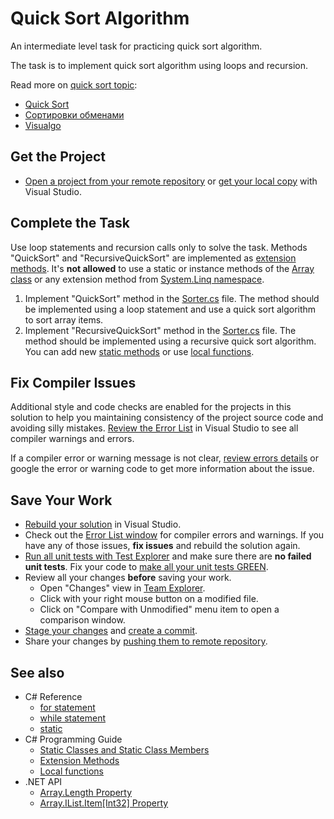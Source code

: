 # Quick Sort Algorithm

An intermediate level task for practicing quick sort algorithm.

The task is to implement quick sort algorithm using loops and recursion.

Read more on [quick sort topic](https://www.google.com/search?q=quicksort):

* [Quick Sort](https://en.wikipedia.org/wiki/Quicksort)
* [Сортировки обменами](https://habr.com/ru/post/414653/)
* [Visualgo](https://visualgo.net/)


## Get the Project

* [Open a project from your remote repository](https://docs.microsoft.com/en-us/visualstudio/get-started/tutorial-open-project-from-repo) or [get your local copy](https://docs.microsoft.com/en-us/azure/devops/repos/git/clone#clone-from-another-git-provider) with Visual Studio.


## Complete the Task

Use loop statements and recursion calls only to solve the task. Methods "QuickSort" and "RecursiveQuickSort" are implemented as [extension methods](https://docs.microsoft.com/en-us/dotnet/csharp/programming-guide/classes-and-structs/extension-methods). It's **not allowed** to use a static or instance methods of the [Array class](https://docs.microsoft.com/en-us/dotnet/api/system.array) or any extension method from [System.Linq namespace](https://docs.microsoft.com/en-us/dotnet/api/system.linq).

1. Implement "QuickSort" method in the [Sorter.cs](QuickSort/Sorter.cs) file. The method should be implemented using a loop statement and use a quick sort algorithm to sort array items.
2. Implement "RecursiveQuickSort" method in the [Sorter.cs](QuickSort/Sorter.cs) file. The method should be implemented using a recursive quick sort algorithm. You can add new [static methods](https://docs.microsoft.com/en-us/dotnet/csharp/programming-guide/classes-and-structs/static-classes-and-static-class-members) or use [local functions](https://docs.microsoft.com/en-us/dotnet/csharp/programming-guide/classes-and-structs/local-functions).


## Fix Compiler Issues

Additional style and code checks are enabled for the projects in this solution to help you maintaining consistency of the project source code and avoiding silly mistakes. [Review the Error List](https://docs.microsoft.com/en-us/visualstudio/ide/find-and-fix-code-errors#review-the-error-list) in Visual Studio to see all compiler warnings and errors.

If a compiler error or warning message is not clear, [review errors details](https://docs.microsoft.com/en-us/visualstudio/ide/find-and-fix-code-errors#review-errors-in-detail) or google the error or warning code to get more information about the issue.


## Save Your Work

* [Rebuild your solution](https://docs.microsoft.com/en-us/visualstudio/ide/building-and-cleaning-projects-and-solutions-in-visual-studio) in Visual Studio.
* Check out the [Error List window](https://docs.microsoft.com/en-us/visualstudio/ide/reference/error-list-window) for compiler errors and warnings. If you have any of those issues, **fix issues** and rebuild the solution again.
* [Run all unit tests with Test Explorer](https://docs.microsoft.com/en-us/visualstudio/test/run-unit-tests-with-test-explorer) and make sure there are **no failed unit tests**. Fix your code to [make all your unit tests GREEN](https://stackoverflow.com/questions/276813/what-is-red-green-testing).
* Review all your changes **before** saving your work.
    * Open "Changes" view in [Team Explorer](https://docs.microsoft.com/en-us/visualstudio/ide/reference/team-explorer-reference).
    * Click with your right mouse button on a modified file.
    * Click on "Compare with Unmodified" menu item to open a comparison window.
* [Stage your changes](https://docs.microsoft.com/en-us/azure/devops/repos/git/commits#stage-your-changes) and [create a commit](https://docs.microsoft.com/en-us/azure/devops/repos/git/commits#create-a-commit).
* Share your changes by [pushing them to remote repository](https://docs.microsoft.com/en-us/azure/devops/repos/git/pushing).


## See also

* C# Reference
  * [for statement](https://docs.microsoft.com/en-us/dotnet/csharp/language-reference/keywords/for)
  * [while statement](https://docs.microsoft.com/en-us/dotnet/csharp/language-reference/keywords/while)
  * [static](https://docs.microsoft.com/en-us/dotnet/csharp/language-reference/keywords/static)
* C# Programming Guide
  * [Static Classes and Static Class Members](https://docs.microsoft.com/en-us/dotnet/csharp/programming-guide/classes-and-structs/static-classes-and-static-class-members)
  * [Extension Methods](https://docs.microsoft.com/en-us/dotnet/csharp/programming-guide/classes-and-structs/extension-methods)
  * [Local functions](https://docs.microsoft.com/en-us/dotnet/csharp/programming-guide/classes-and-structs/local-functions)
* .NET API
  * [Array.Length Property](https://docs.microsoft.com/en-us/dotnet/api/system.array.length)
  * [Array.IList.Item[Int32] Property](https://docs.microsoft.com/en-us/dotnet/api/system.array.system-collections-ilist-item)
